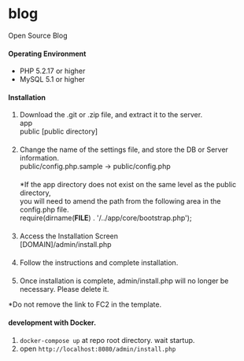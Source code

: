 blog
====

Open Source Blog

#### Operating Environment
* PHP 5.2.17 or higher
* MySQL 5.1 or higher


#### Installation

1. Download the .git or .zip file, and extract it to the server.  
app  
public [public directory]  
　  
2. Change the name of the settings file, and store the DB or Server information.  
public/config.php.sample -> public/config.php  
　  
 *If the app directory does not exist on the same level as the public directory,  
you will need to amend the path from the following area in the config.php file.  
require(dirname(__FILE__) . '/../app/core/bootstrap.php');  
　  
3. Access the Installation Screen  
[DOMAIN]/admin/install.php  
　  
4. Follow the instructions and complete installation.  
　  
5. Once installation is complete, admin/install.php will no longer be necessary. Please delete it.

*Do not remove the link to FC2 in the template.


#### development with Docker.

1. `docker-compose up` at repo root directory. wait startup.
2. open `http://localhost:8080/admin/install.php`
